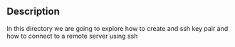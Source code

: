## Description
In this directory we are going to explore how to create and ssh key pair and how to connect to a remote server using ssh
